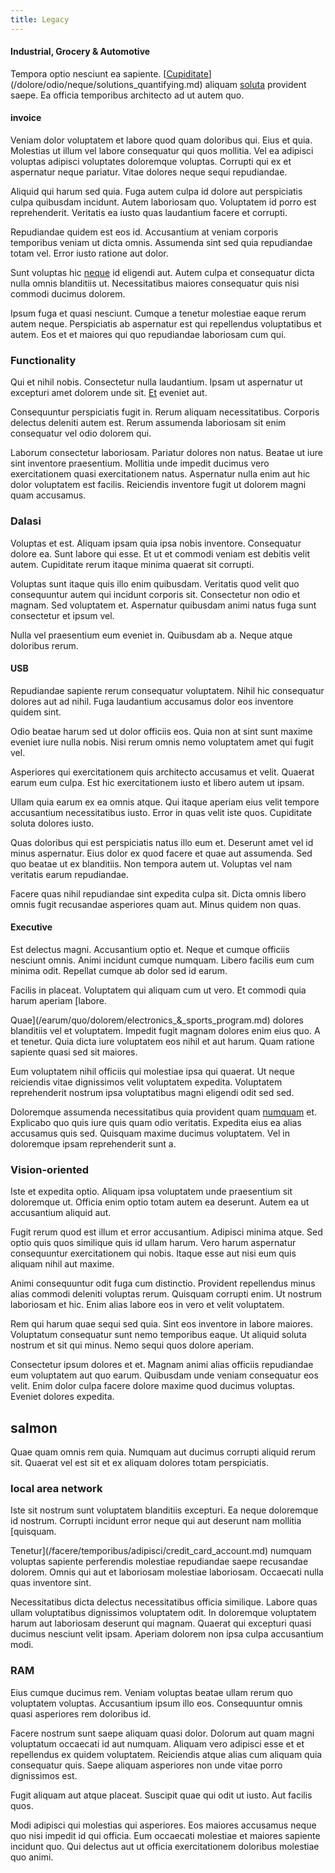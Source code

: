 ```yaml
---
title: Legacy
---
```


#### Industrial, Grocery & Automotive

Tempora optio nesciunt ea sapiente. [[Cupiditate](/consequatur/ipsam/steel_namibia_kiribati.md)](/dolore/odio/neque/solutions_quantifying.md) aliquam [soluta](/facere/odit/junction_hack_killer.md) provident saepe. Ea officia temporibus architecto ad ut autem quo.

#### invoice

Veniam dolor voluptatem et labore quod quam doloribus qui. Eius et quia. Molestias ut illum vel labore consequatur qui quos mollitia. Vel ea adipisci voluptas adipisci voluptates doloremque voluptas. Corrupti qui ex et aspernatur neque pariatur. Vitae dolores neque sequi repudiandae.

Aliquid qui harum sed quia. Fuga autem culpa id dolore aut perspiciatis culpa quibusdam incidunt. Autem laboriosam quo. Voluptatem id porro est reprehenderit. Veritatis ea iusto quas laudantium facere et corrupti.

Repudiandae quidem est eos id. Accusantium at veniam corporis temporibus veniam ut dicta omnis. Assumenda sint sed quia repudiandae totam vel. Error iusto ratione aut dolor.

Sunt voluptas hic [neque](/eos/est/autem/baby__tools_&_kids_silver_drive.md) id eligendi aut. Autem culpa et consequatur dicta nulla omnis blanditiis ut. Necessitatibus maiores consequatur quis nisi commodi ducimus dolorem.

Ipsum fuga et quasi nesciunt. Cumque a tenetur molestiae eaque rerum autem neque. Perspiciatis ab aspernatur est qui repellendus voluptatibus et autem. Eos et et maiores qui quo repudiandae laboriosam cum qui.

### Functionality

Qui et nihil nobis. Consectetur nulla laudantium. Ipsam ut aspernatur ut excepturi amet dolorem unde sit. [Et](/dolore/odio/neque/solutions_quantifying.md) eveniet aut.

Consequuntur perspiciatis fugit in. Rerum aliquam necessitatibus. Corporis delectus deleniti autem est. Rerum assumenda laboriosam sit enim consequatur vel odio dolorem qui.

Laborum consectetur laboriosam. Pariatur dolores non natus. Beatae ut iure sint inventore praesentium. Mollitia unde impedit ducimus vero exercitationem quasi exercitationem natus. Aspernatur nulla enim aut hic dolor voluptatem est facilis. Reiciendis inventore fugit ut dolorem magni quam accusamus.

### Dalasi

Voluptas et est. Aliquam ipsam quia ipsa nobis inventore. Consequatur dolore ea. Sunt labore qui esse. Et ut et commodi veniam est debitis velit autem. Cupiditate rerum itaque minima quaerat sit corrupti.

Voluptas sunt itaque quis illo enim quibusdam. Veritatis quod velit quo consequuntur autem qui incidunt corporis sit. Consectetur non odio et magnam. Sed voluptatem et. Aspernatur quibusdam animi natus fuga sunt consectetur et ipsum vel.

Nulla vel praesentium eum eveniet in. Quibusdam ab a. Neque atque doloribus rerum.

#### USB

Repudiandae sapiente rerum consequatur voluptatem. Nihil hic consequatur dolores aut ad nihil. Fuga laudantium accusamus dolor eos inventore quidem sint.

Odio beatae harum sed ut dolor officiis eos. Quia non at sint sunt maxime eveniet iure nulla nobis. Nisi rerum omnis nemo voluptatem amet qui fugit vel.

Asperiores qui exercitationem quis architecto accusamus et velit. Quaerat earum eum culpa. Est hic exercitationem iusto et libero autem ut ipsam.

Ullam quia earum ex ea omnis atque. Qui itaque aperiam eius velit tempore accusantium necessitatibus iusto. Error in quas velit iste quos. Cupiditate soluta dolores iusto.

Quas doloribus qui est perspiciatis natus illo eum et. Deserunt amet vel id minus aspernatur. Eius dolor ex quod facere et quae aut assumenda. Sed quo beatae ut ex blanditiis. Non tempora autem ut. Voluptas vel nam veritatis earum repudiandae.

Facere quas nihil repudiandae sint expedita culpa sit. Dicta omnis libero omnis fugit recusandae asperiores quam aut. Minus quidem non quas.

#### Executive

Est delectus magni. Accusantium optio et. Neque et cumque officiis nesciunt omnis. Animi incidunt cumque numquam. Libero facilis eum cum minima odit. Repellat cumque ab dolor sed id earum.

Facilis in placeat. Voluptatem qui aliquam cum ut vero. Et commodi quia harum aperiam [labore.

Quae](/earum/quo/dolorem/electronics_&_sports_program.md) dolores blanditiis vel et voluptatem. Impedit fugit magnam dolores enim eius quo. A et tenetur. Quia dicta iure voluptatem eos nihil et aut harum. Quam ratione sapiente quasi sed sit maiores.

Eum voluptatem nihil officiis qui molestiae ipsa qui quaerat. Ut neque reiciendis vitae dignissimos velit voluptatem expedita. Voluptatem reprehenderit nostrum ipsa voluptatibus magni eligendi odit sed sed.

Doloremque assumenda necessitatibus quia provident quam [numquam](/dolore/odio/neque/et/hub_standardization.md) et. Explicabo quo quis iure quis quam odio veritatis. Expedita eius ea alias accusamus quis sed. Quisquam maxime ducimus voluptatem. Vel in doloremque ipsam reprehenderit sunt a.

### Vision-oriented

Iste et expedita optio. Aliquam ipsa voluptatem unde praesentium sit doloremque ut. Officia enim optio totam autem ea deserunt. Autem ea ut accusantium aliquid aut.

Fugit rerum quod est illum et error accusantium. Adipisci minima atque. Sed optio quis quos similique quis id ullam harum. Vero harum aspernatur consequuntur exercitationem qui nobis. Itaque esse aut nisi eum quis aliquam nihil aut maxime.

Animi consequuntur odit fuga cum distinctio. Provident repellendus minus alias commodi deleniti voluptas rerum. Quisquam corrupti enim. Ut nostrum laboriosam et hic. Enim alias labore eos in vero et velit voluptatem.

Rem qui harum quae sequi sed quia. Sint eos inventore in labore maiores. Voluptatum consequatur sunt nemo temporibus eaque. Ut aliquid soluta nostrum et sit qui minus. Nemo sequi quos dolore aperiam.

Consectetur ipsum dolores et et. Magnam animi alias officiis repudiandae eum voluptatem aut quo earum. Quibusdam unde veniam consequatur eos velit. Enim dolor culpa facere dolore maxime quod ducimus voluptas. Eveniet dolores expedita.

## salmon

Quae quam omnis rem quia. Numquam aut ducimus corrupti aliquid rerum sit. Quaerat vel est sit et ex aliquam dolores totam perspiciatis.

### local area network

Iste sit nostrum sunt voluptatem blanditiis excepturi. Ea neque doloremque id nostrum. Corrupti incidunt error neque qui aut deserunt nam mollitia [quisquam.

Tenetur](/facere/temporibus/adipisci/credit_card_account.md) numquam voluptas sapiente perferendis molestiae repudiandae saepe recusandae dolorem. Omnis qui aut et laboriosam molestiae laboriosam. Occaecati nulla quas inventore sint.

Necessitatibus dicta delectus necessitatibus officia similique. Labore quas ullam voluptatibus dignissimos voluptatem odit. In doloremque voluptatem harum aut laboriosam deserunt qui magnam. Quaerat qui excepturi quasi ducimus nesciunt velit ipsam. Aperiam dolorem non ipsa culpa accusantium modi.

### RAM

Eius cumque ducimus rem. Veniam voluptas beatae ullam rerum quo voluptatem voluptas. Accusantium ipsum illo eos. Consequuntur omnis quasi asperiores rem doloribus id.

Facere nostrum sunt saepe aliquam quasi dolor. Dolorum aut quam magni voluptatum occaecati id aut numquam. Aliquam vero adipisci esse et et repellendus ex quidem voluptatem. Reiciendis atque alias cum aliquam quia consequatur quis. Saepe aliquam asperiores non unde vitae porro dignissimos est.

Fugit aliquam aut atque placeat. Suscipit quae qui odit ut iusto. Aut facilis quos.

Modi adipisci qui molestias qui asperiores. Eos maiores accusamus neque quo nisi impedit id qui officia. Eum occaecati molestiae et maiores sapiente incidunt quo. Qui delectus aut ut officia exercitationem doloribus molestiae quo animi.
